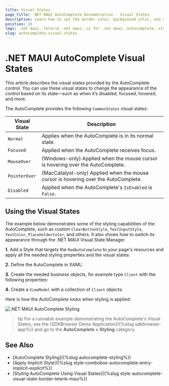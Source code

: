 ```yaml
---
title: Visual States
page_title: .NET MAUI AutoComplete Documentation - Visual States
description: Learn how to set the border color, background color, and other visual states for the Telerik UI for .NET MAUI AutoComplete control.
position: 15
tags: .net maui, telerik .net maui, ui for .net maui, autocomplete, states, microsoft .net maui
slug: autocomplete-visual-states
---
```


# .NET MAUI AutoComplete Visual States

This article describes the visual states provided by the AutoComplete control. You can use these visual states to change the appearance of the control based on its state—such as when it’s disabled, focused, hovered, and more.

The AutoComplete provides the following `CommonStates` visual states:

| Visual State | Description |
| ------------- | --------------- |
| `Normal` | Applies when the AutoComplete is in its normal state. |
| `Focused` | Applied when the AutoComplete receives focus. |
| `MouseOver` | (Windows-only) Applied when the mouse cursor is hovering over the AutoComplete. |
| `PointerOver` | (MacCatalyst-only) Applied when the mouse cursor is hovering over the AutoComplete. |
| `Disabled` | Applied when the AutoComplete's `IsEnabled` is `False`. |

## Using the Visual States

The example below demonstrates some of the styling capabilities of the AutoComplete, such as custom `ClearButtonStyle`, `TextInputStyle`, `TextColor`, `PlaceholderColor`, and others. It also shows how to switch its appearance through the .NET MAUI Visual State Manager.

**1.** Add a Style that targets the `RadAutoComplete` to your page's resources and apply all the needed styling properties and the visual states:

<snippet id='autocomplete-custom-styles' />

**2.** Define the AutoComplete in XAML:

<snippet id='autocomplete-styling-xaml'/>

**3.** Create the needed business objects, for example type `Client` with the following properties:

<snippet id='autocomplete-client-businessobject'/>

**4.** Create a `ViewModel` with a collection of `Client` objects:

<snippet id='autocomplete-extended-clients-viewmodel'/>

Here is how the AutoComplete looks when styling is applied:

![.NET MAUI AutoComplete Styling](images/autocomplete-styling.png)

>tip For a runnable example demonstrating the AutoComplete's Visual States, see the [SDKBrowser Demo Application]({%slug sdkbrowser-app%}) and go to the **AutoComplete > Styling** category.

## See Also

- [AutoComplete Styling]({%slug autocomplete-styling%})
- [Apply Implicit Style]({%slug style-combobox-autocomplete-entry-implicit-explicit%})
- [Styling AutoComplete Using Visual States]({%slug style-autocomplete-visual-state-border-telerik-maui%})
